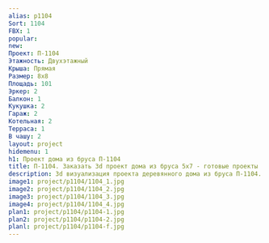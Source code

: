 ```yaml
---
alias: p1104
Sort: 1104
FBX: 1
popular: 
new: 
Проект: П-1104
Этажность: Двухэтажный
Крыша: Прямая
Размер: 8х8
Площадь: 101
Эркер: 2
Балкон: 1
Кукушка: 2
Гараж: 2
Котельная: 2
Терраса: 1
В чашу: 2
layout: project
hidemenu: 1
h1: Проект дома из бруса П-1104
title: П-1104. Заказать 3d проект дома из бруса 5х7 - готовые проекты
description: 3d визуализация проекта деревянного дома из бруса П-1104. Площадь 25 м2, размер 5х7. Вы можете внести любые изменения в проект.
image1: project/p1104/1104_1.jpg
image2: project/p1104/1104_2.jpg
image3: project/p1104/1104_3.jpg
image4: project/p1104/1104_4.jpg
plan1: project/p1104/p1104-1.jpg
plan2: project/p1104/p1104-2.jpg
planl: project/p1104/p1104-f.jpg
---
```

